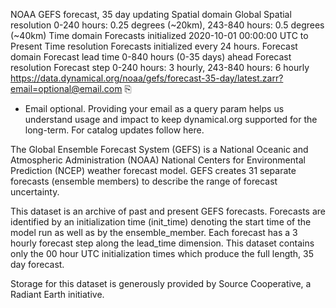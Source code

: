 NOAA GEFS forecast, 35 day
updating
Spatial domain	Global
Spatial resolution	0-240 hours: 0.25 degrees (~20km), 243-840 hours: 0.5 degrees (~40km)
Time domain	Forecasts initialized 2020-10-01 00:00:00 UTC to Present
Time resolution	Forecasts initialized every 24 hours.
Forecast domain	Forecast lead time 0-840 hours (0-35 days) ahead
Forecast resolution	Forecast step 0-240 hours: 3 hourly, 243-840 hours: 6 hourly
https://data.dynamical.org/noaa/gefs/forecast-35-day/latest.zarr?email=optional@email.com
 ⎘

* Email optional. Providing your email as a query param helps us understand usage and impact to keep dynamical.org supported for the long-term. For catalog updates follow here.

The Global Ensemble Forecast System (GEFS) is a National Oceanic and Atmospheric Administration (NOAA) National Centers for Environmental Prediction (NCEP) weather forecast model. GEFS creates 31 separate forecasts (ensemble members) to describe the range of forecast uncertainty.

This dataset is an archive of past and present GEFS forecasts. Forecasts are identified by an initialization time (init_time) denoting the start time of the model run as well as by the ensemble_member. Each forecast has a 3 hourly forecast step along the lead_time dimension. This dataset contains only the 00 hour UTC initialization times which produce the full length, 35 day forecast.

Storage for this dataset is generously provided by Source Cooperative, a Radiant Earth initiative.

